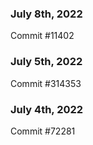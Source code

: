 ### July 8th, 2022

Commit #11402

### July 5th, 2022

Commit #314353


### July 4th, 2022

Commit #72281
